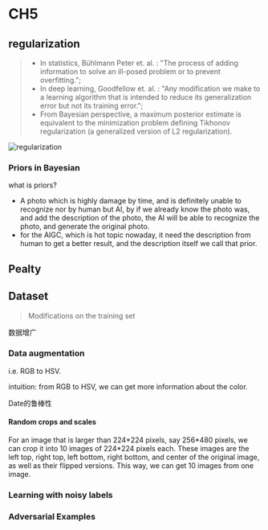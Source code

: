 # CH5

## regularization

> - In statistics, Bühlmann Peter et. al. : "The process of adding information to solve an ill-posed problem or to prevent overfitting.";
> - In deep learning, Goodfellow et. al. : "Any modification we make to a learning algorithm that is intended to reduce its generalization error but not its training error.";
> - From Bayesian perspective, a maximum posterior estimate is equivalent to the minimization problem defining Tikhonov regularization (a generalized version of L2 regularization).

![regularization](https://dsm04pap003files.storage.live.com/y4m7GrW0BiNLgFA4VUWDTNCmjpEneAcdnQ0P5HvLC6ihfsPSe8-LP2vGFcqhX198Lbu7RREQ5YBemEnmluBTOrvzXRlgWeBnckSIiO1AThzWJy9WG-Nxfedxt2mlQEHgy8rR9OHrboMwdFewuddTA1hrAdx4dJM60pvLLoMQaiPh8ahkHyVVtIhGE0TzfcY2rd-?width=1208&height=467&cropmode=none)

### Priors in Bayesian

what is priors?

- A photo which is highly damage by time, and is definitely unable to recognize nor by human but AI, by if we already know the photo was, and add the description of the photo, the AI will be able to recognize the photo, and generate the original photo.
- for the AIGC, which is hot topic nowaday, it need the description from human to get a better result, and the description itself we call that prior.

## Pealty

## Dataset

> Modifications on the training set

数据增广

### Data augmentation

i.e. RGB to HSV.

intuition: from RGB to HSV, we can get more information about the color.

Date的鲁棒性

#### Random crops and scales

For an image that is larger than 224\*224 pixels, say 256\*480 pixels, we can crop it into 10 images of 224\*224 pixels each. These images are the left top, right top, left bottom, right bottom, and center of the original image, as well as their flipped versions. This way, we can get 10 images from one image.

### Learning with noisy labels

### Adversarial Examples
